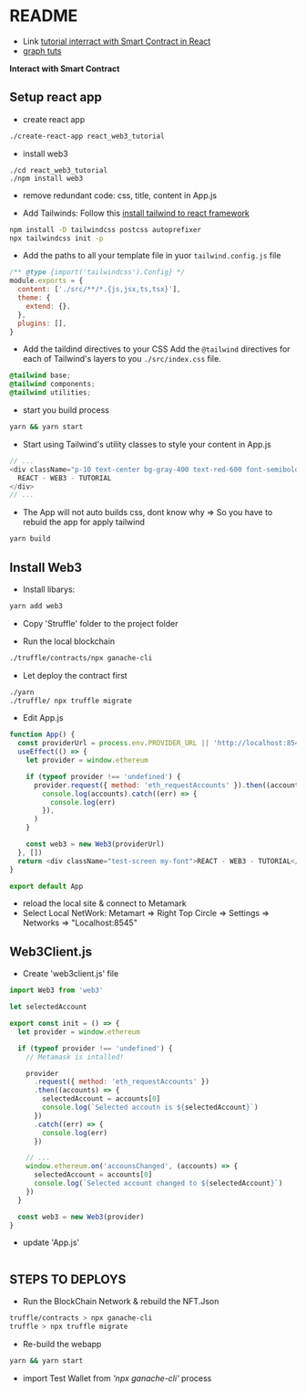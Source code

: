 # README

- Link [tutorial interract with Smart Contract in React](https://www.youtube.com/watch?v=h9PdvEDuZS8)
- [graph tuts](https://thegraph.com/docs/en/)

**Interact with Smart Contract**

## Setup react app

- create react app

```bash
./create-react-app react_web3_tutorial
```

- install web3

```
./cd react_web3_tutorial
./npm install web3
```

- remove redundant code: css, title, content in App.js

- Add Tailwinds: Follow this [install tailwind to react framework](https://tailwindcss.com/docs/installation/framework-guides)

```bash
npm install -D tailwindcss postcss autoprefixer
npx tailwindcss init -p
```

- Add the paths to all your template file in yuor `tailwind.config.js` file

```js
/** @type {import('tailwindcss').Config} */
module.exports = {
  content: ['./src/**/*.{js,jsx,ts,tsx}'],
  theme: {
    extend: {},
  },
  plugins: [],
}
```

- Add the taildind directives to your CSS
  Add the `@tailwind` directives for each of Tailwind's layers to you `./src/index.css` file.

```css
@tailwind base;
@tailwind components;
@tailwind utilities;
```

- start you build process

```bash
yarn && yarn start
```

- Start using Tailwind's utility classes to style your content in App.js

```js
// ...
<div className="p-10 text-center bg-gray-400 text-red-600 font-semibold font-sans">
  REACT - WEB3 - TUTORIAL
</div>
// ...
```

- The App will not auto builds css, dont know why => So you have to rebuid the app for apply tailwind

```bash
yarn build
```

## Install Web3

- Install libarys:

```bash
yarn add web3
```

- Copy 'Struffle' folder to the project folder

- Run the local blockchain

```bash
./truffle/contracts/npx ganache-cli
```

- Let deploy the contract first

```bash
./yarn
./truffle/ npx truffle migrate
```

- Edit App.js

```js
function App() {
  const providerUrl = process.env.PROVIDER_URL || 'http://localhost:8545/'
  useEffect(() => {
    let provider = window.ethereum

    if (typeof provider !== 'undefined') {
      provider.request({ method: 'eth_requestAccounts' }).then((accounts) =>
        console.log(accounts).catch((err) => {
          console.log(err)
        }),
      )
    }

    const web3 = new Web3(providerUrl)
  }, [])
  return <div className="test-screen my-font">REACT - WEB3 - TUTORIAL</div>
}

export default App
```

- reload the local site & connect to Metamark
- Select Local NetWork: Metamart => Right Top Circle => Settings => Networks => "Localhost:8545"

## Web3Client.js

- Create 'web3client.js' file

```js
import Web3 from 'web3'

let selectedAccount

export const init = () => {
  let provider = window.ethereum

  if (typeof provider !== 'undefined') {
    // Metamask is intalled!

    provider
      .request({ method: 'eth_requestAccounts' })
      .then((accounts) => {
        selectedAccount = accounts[0]
        console.log(`Selected accoutn is ${selectedAccount}`)
      })
      .catch((err) => {
        console.log(err)
      })

    // ...
    window.ethereum.on('accounsChanged', (accounts) => {
      selectedAccount = accounts[0]
      console.log(`Selected account changed to ${selectedAccount}`)
    })
  }

  const web3 = new Web3(provider)
}
```

- update 'App.js'

```js
```

## STEPS TO DEPLOYS

- Run the BlockChain Network & rebuild the NFT.Json

```bash
truffle/contracts > npx ganache-cli
truffle > npx truffle migrate
```

- Re-build the webapp

```bash
yarn && yarn start
```

- import Test Wallet from _'npx ganache-cli'_ process

